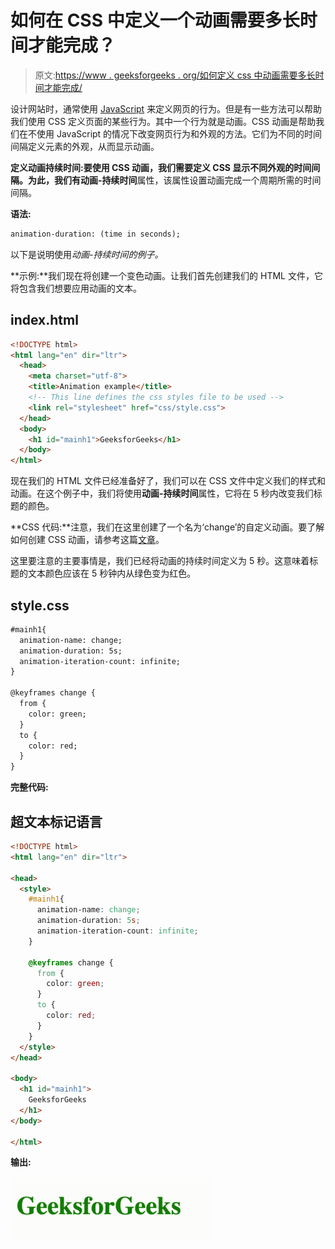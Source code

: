# 如何在 CSS 中定义一个动画需要多长时间才能完成？

> 原文:[https://www . geeksforgeeks . org/如何定义 css 中动画需要多长时间才能完成/](https://www.geeksforgeeks.org/how-to-define-the-duration-of-an-animation-takes-to-complete-in-css/)

设计网站时，通常使用 [JavaScript](https://www.geeksforgeeks.org/introduction-to-javascript/) 来定义网页的行为。但是有一些方法可以帮助我们使用 CSS 定义页面的某些行为。其中一个行为就是动画。CSS 动画是帮助我们在不使用 JavaScript 的情况下改变网页行为和外观的方法。它们为不同的时间间隔定义元素的外观，从而显示动画。

**定义动画持续时间:**要使用 CSS 动画，我们需要定义 CSS 显示不同外观的时间间隔。为此，我们有**动画-持续时间**属性，该属性设置动画完成一个周期所需的时间间隔。

**语法:**

```html
animation-duration: (time in seconds);
```

以下是说明使用*动画-持续时间的例子。*

**示例:**我们现在将创建一个变色动画。让我们首先创建我们的 HTML 文件，它将包含我们想要应用动画的文本。

## index.html

```html
<!DOCTYPE html>
<html lang="en" dir="ltr">
  <head>
    <meta charset="utf-8">
    <title>Animation example</title>
    <!-- This line defines the css styles file to be used -->
    <link rel="stylesheet" href="css/style.css">
  </head>
  <body>
    <h1 id="mainh1">GeeksforGeeks</h1>
  </body>
</html>
```

现在我们的 HTML 文件已经准备好了，我们可以在 CSS 文件中定义我们的样式和动画。在这个例子中，我们将使用**动画-持续时间**属性，它将在 5 秒内改变我们标题的颜色。

**CSS 代码:**注意，我们在这里创建了一个名为‘change’的自定义动画。要了解如何创建 CSS 动画，请参考这篇[文章](https://www.geeksforgeeks.org/css-animations/)。

这里要注意的主要事情是，我们已经将动画的持续时间定义为 5 秒。这意味着标题的文本颜色应该在 5 秒钟内从绿色变为红色。

## style.css

```html
#mainh1{
  animation-name: change;
  animation-duration: 5s;
  animation-iteration-count: infinite;
}

@keyframes change {
  from {
    color: green;
  }
  to {
    color: red;
  }
}
```

**完整代码:**

## 超文本标记语言

```html
<!DOCTYPE html>
<html lang="en" dir="ltr">

<head>
  <style>
    #mainh1{
      animation-name: change;
      animation-duration: 5s;
      animation-iteration-count: infinite;
    }

    @keyframes change {
      from {
        color: green;
      }
      to {
        color: red;
      }
    }
  </style>
</head>

<body>
  <h1 id="mainh1">
    GeeksforGeeks
  </h1>
</body>

</html>
```

**输出:**

![](img/9defbb94660d687bfaca4f3755c006bb.png)